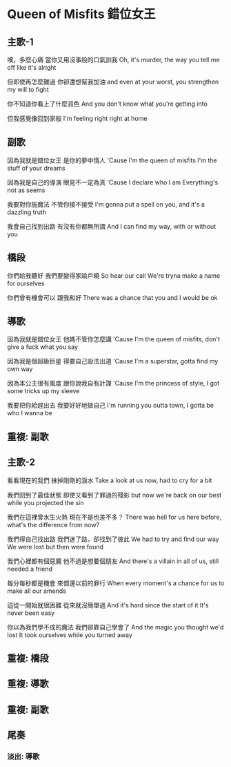 # Queen of Misfits 錯位女王

## 主歌-1

噢，多麼心痛
當你又用沒事般的口氣訓我
Oh, it's murder,
the way you tell me off like it's alright

但即使再怎麼難過
你卻還想幫我加油
and even at your worst,
you strengthen my will to fight

你不知道你看上了什麼貨色
And you don't know what you're getting into

但我感覺像回到家般
I'm feeling right right at home

## 副歌

因為我就是錯位女王
是你的夢中情人
'Cause I'm the queen of misfits
I'm the stuff of your dreams

因為我是自己的導演
眼見不一定為真
'Cause I declare who I am
Everything's not as seems

我要對你施魔法
不管你接不接受
I'm gonna put a spell on you,
and it's a dazzling truth

我會自己找到出路
有沒有你都無所謂
And I can find my way,
with or without you

## 橋段

你們給我聽好
我們要變得家喻戶曉
So hear our call
We're tryna make a name for ourselves

你們曾有機會可以
跟我和好
There was a chance that you and I
would be ok

## 導歌

因為我就是錯位女王
他媽不管你怎麼講
'Cause I'm the queen of misfits,
don't give a fuck what you say

因為我是個超級巨星
得要自己設法出道
'Cause I'm a superstar,
gotta find my own way

因為本公主很有風度
跟你說我自有計謀
'Cause I'm the princess of style,
I got some tricks up my sleeve

我要把你給趕出去
我要好好地做自己
I'm running you outta town,
I gotta be who I wanna be

## 重複: 副歌

## 主歌-2

看看現在的我們
抹掉剛剛的淚水
Take a look at us now,
had to cry for a bit

我們回到了最佳狀態
即使又看到了罪過的殘影
but now we're back on our best
while you projected the sin

我們在這裡曾水生火熱
現在不是也差不多？
There was hell for us here before,
what's the difference from now?

我們得自己找出路
我們迷了路，卻找到了彼此
We had to try and find our way
We were lost but then were found

我們心裡都有個惡魔
他不過是想要個朋友
And there's a villain in all of us,
still needed a friend

每分每秒都是機會
來償還以前的罪行
When every moment's a chance for us
to make all our amends

這從一開始就很困難
從來就沒簡單過
And it's hard since the start of it
It's never been easy

你以為我們學不成的魔法
我們卻靠自己學會了
And the magic you thought we'd lost
It took ourselves while you turned away

## 重複: 橋段

## 重複: 導歌

## 重複: 副歌

## 尾奏

### 淡出: 導歌
